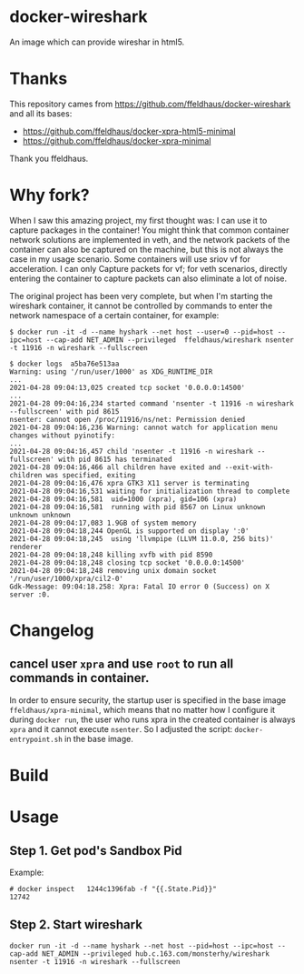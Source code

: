 # docker-wireshark
An image which can provide wireshar in html5. 

# Thanks
This repository cames from https://github.com/ffeldhaus/docker-wireshark and all its bases:
- https://github.com/ffeldhaus/docker-xpra-html5-minimal
- https://github.com/ffeldhaus/docker-xpra-minimal

Thank you ffeldhaus.

# Why fork?

When I saw this amazing project, my first thought was: I can use it to capture packages in the container!
You might think that common container network solutions are implemented in veth, and the network packets of the container can also be captured on the machine, but this is not always the case in my usage scenario. Some containers will use sriov vf for acceleration. I can only Capture packets for vf; for veth scenarios, directly entering the container to capture packets can also eliminate a lot of noise.

The original project has been very complete, but when I'm starting the wireshark container, it cannot be controlled by commands to enter the network namespace of a certain container, for example:

```
$ docker run -it -d --name hyshark --net host --user=0 --pid=host --ipc=host --cap-add NET_ADMIN --privileged  ffeldhaus/wireshark nsenter -t 11916 -n wireshark --fullscreen

$ docker logs  a5ba76e513aa
Warning: using '/run/user/1000' as XDG_RUNTIME_DIR
...
2021-04-28 09:04:13,025 created tcp socket '0.0.0.0:14500'
...
2021-04-28 09:04:16,234 started command 'nsenter -t 11916 -n wireshark --fullscreen' with pid 8615
nsenter: cannot open /proc/11916/ns/net: Permission denied
2021-04-28 09:04:16,236 Warning: cannot watch for application menu changes without pyinotify:
...
2021-04-28 09:04:16,457 child 'nsenter -t 11916 -n wireshark --fullscreen' with pid 8615 has terminated
2021-04-28 09:04:16,466 all children have exited and --exit-with-children was specified, exiting
2021-04-28 09:04:16,476 xpra GTK3 X11 server is terminating
2021-04-28 09:04:16,531 waiting for initialization thread to complete
2021-04-28 09:04:16,581  uid=1000 (xpra), gid=106 (xpra)
2021-04-28 09:04:16,581  running with pid 8567 on Linux unknown unknown unknown
2021-04-28 09:04:17,083 1.9GB of system memory
2021-04-28 09:04:18,244 OpenGL is supported on display ':0'
2021-04-28 09:04:18,245  using 'llvmpipe (LLVM 11.0.0, 256 bits)' renderer
2021-04-28 09:04:18,248 killing xvfb with pid 8590
2021-04-28 09:04:18,248 closing tcp socket '0.0.0.0:14500'
2021-04-28 09:04:18,248 removing unix domain socket '/run/user/1000/xpra/cil2-0'
Gdk-Message: 09:04:18.258: Xpra: Fatal IO error 0 (Success) on X server :0.

```

# Changelog

## cancel user `xpra` and use `root` to run all commands in container.

In order to ensure security, the startup user is specified in the base image `ffeldhaus/xpra-minimal`, which means that no matter how I configure it during `docker run`, the user who runs xpra in the created container is always `xpra` and it cannot execute `nsenter`. So I adjusted the script: `docker-entrypoint.sh` in the base image.

# Build

# Usage

## Step 1. Get pod's Sandbox Pid

Example:

```
# docker inspect   1244c1396fab -f "{{.State.Pid}}"
12742
```

## Step 2. Start wireshark

```
docker run -it -d --name hyshark --net host --pid=host --ipc=host --cap-add NET_ADMIN --privileged hub.c.163.com/monsterhy/wireshark nsenter -t 11916 -n wireshark --fullscreen
```


